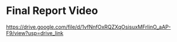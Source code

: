# Final Report Video

https://drive.google.com/file/d/1vfNnfOxRQZXqOsisuxMFrIinO_aAP-F9/view?usp=drive_link
